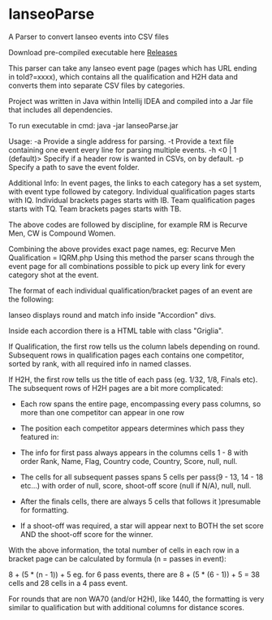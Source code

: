 # IanseoParse
A Parser to convert Ianseo events into CSV files

Download pre-compiled executable here <a href="https://github.com/Alcalol/IanseoParse/releases">Releases</a>

This parser can take any Ianseo event page (pages which has URL ending in toId?=xxxx),
which contains all the qualification and H2H data and converts them into separate CSV files
by categories.

Project was written in Java within Intellij IDEA and compiled into a Jar file that includes all dependencies.

To run executable in cmd:
java -jar IanseoParse.jar <parameters>

Usage:
-a <url>              Provide a single address for parsing.
-t <text file>        Provide a text file containing one event every line for parsing multiple events.
-h <0 | 1 (default)>  Specify if a header row is wanted in CSVs, on by default.
-p <path>             Specify a path to save the event folder.





Additional Info:
In event pages, the links to each category has a set system, with event type followed by category.
Individual qualification pages starts with IQ.
Individual brackets pages starts with IB.
Team qualification pages starts with TQ.
Team brackets pages starts with TB.

The above codes are followed by discipline, for example RM is Recurve Men, CW is Compound Women.

Combining the above provides exact page names, eg: Recurve Men Qualification = IQRM.php
Using this method the parser scans through the event page for all combinations possible to pick up every link for every category shot at the event.

The format of each individual qualification/bracket pages of an event are the following:

Ianseo displays round and match info inside "Accordion" divs.

Inside each accordion there is a HTML table with class "Griglia".

If Qualification, the first row tells us the column labels depending on round.  
Subsequent rows in qualification pages each contains one competitor, sorted by rank, with all required info in named classes.
  
If H2H, the first row tells us the title of each pass (eg. 1/32, 1/8, Finals etc).
The subsequent rows of H2H pages are a bit more complicated:  
 - Each row spans the entire page, encompassing every pass columns, so more than one competitor can appear in one row
  
 - The position each competitor appears determines which pass they featured in:
  
 - The info for first pass always appears in the columns cells 1 - 8 with order Rank, Name, Flag, Country code, Country, Score, null, null.
  
 - The cells for all subsequent passes spans 5 cells per pass(9 - 13, 14 - 18 etc...) with order of null, score, shoot-off score (null if N/A), null, null.
  
 - After the finals <td> cells, there are always 5 cells that follows it )presumable for formatting.
  
 - If a shoot-off was required, a star will appear next to BOTH the set score AND the shoot-off score for the winner.

With the above information, the total number of <td> cells in each row in a bracket page can be calculated by formula (n = passes in event):
  
8 + (5 * (n - 1)) + 5
eg. for 6 pass events, there are 8 + (5 * (6 - 1)) + 5 = 38 cells and 28 cells in a 4 pass event.       

For rounds that are non WA70 (and/or H2H), like 1440, the formatting is very similar to qualification but with additional columns for distance scores.


